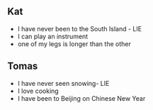 ## Kat 

- I have never been to the South Island - LIE
- I can play an instrument
- one of my legs is longer than the other

## Tomas

- I have never seen snowing- LIE
- I love cooking
- I have been to Beijing on Chinese New Year
